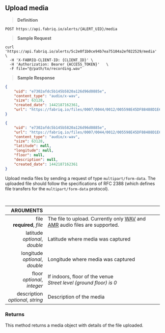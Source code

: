 ## Upload media

> **Definition**

```text
POST https://api.fabriq.io/alerts/{ALERT_UID}/media
```

> **Sample Request**

```shell
curl 'https://api.fabriq.io/alerts/5c2e0f1b0ce94b7ea75104a2ef022529/media'  \
  -H 'X-FABRIQ-CLIENT-ID: {CLIENT_ID}' \
  -H 'Authorization: Bearer {ACCESS_TOKEN}'   \
  -F file="@/path/to/recording.wav"
```

> **Sample Response**

```json
{
    "uid": "e7302afdc5b145b5820a126d96d0885e",
    "content_type": "audio/x-wav",
    "size": 63128,
    "created_date": 1442187162361,
    "url": "https://fabriq.io/files/0007/0044/0012/005598E45DF88488D1E6E8AA7CB9A6CC2E77"
}

{
    "uid": "e7302afdc5b145b5820a126d96d0885e",
    "url": "https://fabriq.io/files/0007/0044/0012/005598E45DF88488D1E6E8AA7CB9A6CC2E77",
    "content_type": "audio/x-wav",
    "size": 63128,
    "latitude": null,
    "longitude": null,
    "floor": null,
    "description": null,
    "created_date": 1442187162361
}
```

Upload media files by sending a request of type `multipart/form-data`.  The uploaded file should follow
the specifications of RFC 2388 (which defines file transfers for the `multipart/form-data` protocol).

<br>

ARGUMENTS ||
---------:        | -----------
file<br>**required**, *file* | The file to upload.  Currently only [WAV](https://en.wikipedia.org/wiki/WAV) and [AMR](https://en.wikipedia.org/wiki/Adaptive_Multi-Rate_audio_codec) audio files are supported.
latitude<br>*optional*, *double*  | Latitude where media was captured
longitude<br>*optional*, *double*  | Longitude where media was captured
floor<br>*optional*, *integer*  | If indoors, floor of the venue<br>*Street level (ground floor) is 0*
description<br>*optional*, *string*  | Description of the media

### Returns
This method returns a media object with details of the file uploaded.
